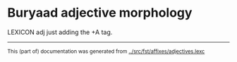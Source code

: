 
# Buryaad adjective morphology

LEXICON adj  just adding the +A tag.
* * *
<small>This (part of) documentation was generated from [../src/fst/affixes/adjectives.lexc](http://github.com/giellalt/lang-bxr/blob/main/../src/fst/affixes/adjectives.lexc)</small>